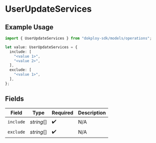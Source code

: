 # UserUpdateServices

## Example Usage

```typescript
import { UserUpdateServices } from "dokploy-sdk/models/operations";

let value: UserUpdateServices = {
  include: [
    "<value 1>",
    "<value 2>",
  ],
  exclude: [
    "<value 1>",
  ],
};
```

## Fields

| Field              | Type               | Required           | Description        |
| ------------------ | ------------------ | ------------------ | ------------------ |
| `include`          | *string*[]         | :heavy_check_mark: | N/A                |
| `exclude`          | *string*[]         | :heavy_check_mark: | N/A                |